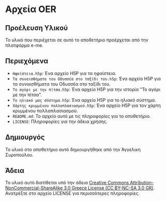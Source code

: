 # Αρχεία OER

## Προέλευση Υλικού

Το υλικό που περιέχεται σε αυτό το αποθετήριο προέρχεται από την πλατφόρμα e-me.

## Περιεχόμενα

- `Ηφαίστεια.h5p`: Ένα αρχείο H5P για τα ηφαίστεια.
- `Τα συναισθήματα του Οδυσσέα στο ταξίδι του.h5p`: Ένα αρχείο H5P για τα συναισθήματα του Οδυσσέα στο ταξίδι του.
- `Το αγόρι με την πίτσα.h5p`: Ένα αρχείο H5P για την ιστορία "Το αγόρι με την πίτσα".
- `Το ηλιακό μας σύστημα.h5p`: Ένα αρχείο H5P για το ηλιακό σύστημα.
- `Χάρτης κρυμμένου πολλαπλασιασμού.h5p`: Ένα αρχείο H5P για τον χάρτη κρυμμένου πολλαπλασιασμού.
- `README.md`: Το αρχείο αυτό με τις πληροφορίες για το αποθετήριο.
- `LICENSE`: Πληροφορίες για την άδεια χρήσης.

## Δημιουργός

Το υλικό στο αποθετήριο αυτό δημιουργήθηκε από την Άγγελικη Συροπούλου.

## Άδεια

Το υλικό αυτό διατίθεται υπό την άδεια [Creative Commons Attribution-NonCommercial-ShareAlike 3.0 Greece License (CC BY-NC-SA 3.0 GR)](https://creativecommons.org/licenses/by-nc-sa/3.0/gr/). Ανατρέξτε στο αρχείο LICENSE για περισσότερες πληροφορίες.
